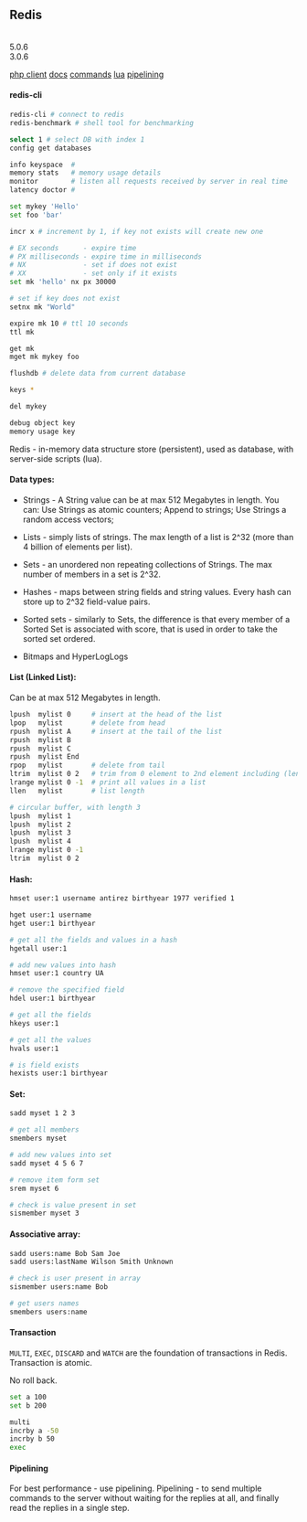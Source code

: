 Redis
-
<br>5.0.6
<br>3.0.6

[php client](https://github.com/phpredis/phpredis)
[docs](https://redis.io/documentation)
[commands](https://redis.io/commands)
[lua](https://redis.io/commands/eval)
[pipelining](https://redis.io/topics/pipelining)

#### redis-cli

````sh
redis-cli # connect to redis
redis-benchmark # shell tool for benchmarking
````

````sh
select 1 # select DB with index 1
config get databases

info keyspace  #
memory stats   # memory usage details
monitor        # listen all requests received by server in real time
latency doctor #

set mykey 'Hello'
set foo 'bar'

incr x # increment by 1, if key not exists will create new one

# EX seconds      - expire time
# PX milliseconds - expire time in milliseconds
# NX              - set if does not exist
# XX              - set only if it exists
set mk 'hello' nx px 30000

# set if key does not exist
setnx mk "World"

expire mk 10 # ttl 10 seconds
ttl mk

get mk
mget mk mykey foo

flushdb # delete data from current database

keys *

del mykey

debug object key
memory usage key
````

Redis - in-memory data structure store (persistent), used as database,
with server-side scripts (lua).

#### Data types:

* Strings - A String value can be at max 512 Megabytes in length.
You can:
Use Strings as atomic counters;
Append to strings;
Use Strings a random access vectors;

* Lists - simply lists of strings.
The max length of a list is 2^32 (more than 4 billion of elements per list).

* Sets - an unordered non repeating collections of Strings.
The max number of members in a set is 2^32.

* Hashes - maps between string fields and string values.
Every hash can store up to 2^32 field-value pairs.

* Sorted sets - similarly to Sets,
the difference is that every member of a Sorted Set is associated with score,
that is used in order to take the sorted set ordered.

* Bitmaps and HyperLogLogs

#### List (Linked List):

Can be at max 512 Megabytes in length.

````sh
lpush  mylist 0     # insert at the head of the list
lpop   mylist       # delete from head
rpush  mylist A     # insert at the tail of the list
rpush  mylist B
rpush  mylist C
rpush  mylist End
rpop   mylist       # delete from tail
ltrim  mylist 0 2   # trim from 0 element to 2nd element including (length will be 3)
lrange mylist 0 -1  # print all values in a list
llen   mylist       # list length

# circular buffer, with length 3
lpush  mylist 1
lpush  mylist 2
lpush  mylist 3
lpush  mylist 4
lrange mylist 0 -1
ltrim  mylist 0 2
````

#### Hash:

````sh
hmset user:1 username antirez birthyear 1977 verified 1

hget user:1 username
hget user:1 birthyear

# get all the fields and values in a hash
hgetall user:1

# add new values into hash
hmset user:1 country UA

# remove the specified field
hdel user:1 birthyear

# get all the fields
hkeys user:1

# get all the values
hvals user:1

# is field exists
hexists user:1 birthyear
````

#### Set:

````sh
sadd myset 1 2 3

# get all members
smembers myset

# add new values into set
sadd myset 4 5 6 7

# remove item form set
srem myset 6

# check is value present in set
sismember myset 3
````

#### Associative array:

````sh
sadd users:name Bob Sam Joe
sadd users:lastName Wilson Smith Unknown

# check is user present in array
sismember users:name Bob

# get users names
smembers users:name
````

#### Transaction

`MULTI`, `EXEC`, `DISCARD` and `WATCH` are the foundation of transactions in Redis.
Transaction is atomic.

No roll back.

````sh
set a 100
set b 200

multi
incrby a -50
incrby b 50
exec
````

#### Pipelining

For best performance - use pipelining.
Pipelining - to send multiple commands to the server without waiting for the replies at all,
and finally read the replies in a single step.
